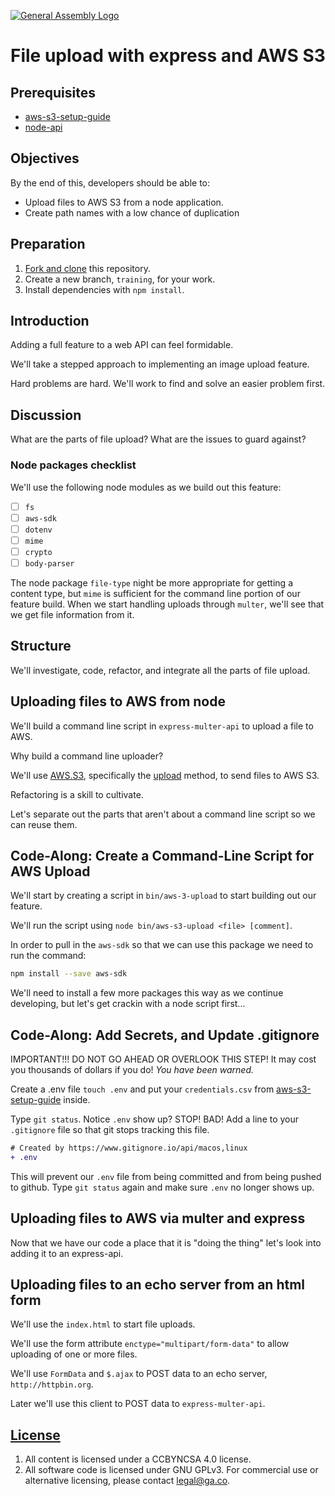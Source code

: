 [![General Assembly Logo](https://camo.githubusercontent.com/1a91b05b8f4d44b5bbfb83abac2b0996d8e26c92/687474703a2f2f692e696d6775722e636f6d2f6b6538555354712e706e67)](https://generalassemb.ly/education/web-development-immersive)

# File upload with express and AWS S3

## Prerequisites

-   [aws-s3-setup-guide](https://github.com/ga-wdi-boston/aws-s3-setup-guide)
-   [node-api](https://github.com/ga-wdi-boston/node-api)

## Objectives

By the end of this, developers should be able to:

-   Upload files to AWS S3 from a node application.
-   Create path names with a low chance of duplication

## Preparation

1.  [Fork and clone](https://github.com/ga-wdi-boston/meta/wiki/ForkAndClone)
    this repository.
1.  Create a new branch, `training`, for your work.
1.  Install dependencies with `npm install`.

## Introduction

Adding a full feature to a web API can feel formidable.

We'll take a stepped approach to implementing an image upload feature.

Hard problems are hard.  We'll work to find and solve an easier problem first.

## Discussion

What are the parts of file upload?  What are the issues to guard against?

### Node packages checklist

We'll use the following node modules as we build out this feature:

-   [ ] `fs`
-   [ ] `aws-sdk`
-   [ ] `dotenv`
-   [ ] `mime`
-   [ ] `crypto`
-   [ ] `body-parser`

The node package `file-type` night be more appropriate for getting a content
type, but `mime` is sufficient for the command line portion of our feature
build.  When we start handling uploads through `multer`, we'll see that we get
file information from it.

## Structure

We'll investigate, code, refactor, and integrate all the parts of file upload.

## Uploading files to AWS from node

We'll build a command line script in `express-multer-api` to upload a file to
 AWS.

Why build a command line uploader?

We'll use [AWS.S3](http://docs.aws.amazon.com/AWSJavaScriptSDK/latest/AWS/S3.html),
 specifically the [upload](http://docs.aws.amazon.com/AWSJavaScriptSDK/latest/AWS/S3.html#upload-property)
 method, to send files to AWS S3.

Refactoring is a skill to cultivate.

Let's separate out the parts that aren't about a command line script so we can
 reuse them.

## Code-Along: Create a Command-Line Script for AWS Upload

We'll start by creating a script in `bin/aws-3-upload` to start building out our
feature.

We'll run the script using `node bin/aws-s3-upload <file> [comment]`.

In order to pull in the `aws-sdk` so that we can use this package we need to
run the command:

```bash
npm install --save aws-sdk
```

We'll need to install a few more packages this way as we continue developing,
but let's get crackin with a node script first...

## Code-Along: Add Secrets, and Update .gitignore

IMPORTANT!!! DO NOT GO AHEAD OR OVERLOOK THIS STEP! It may cost you thousands of
 dollars if you do! *You have been warned.*

Create a .env file `touch .env` and put your `credentials.csv` from [aws-s3-setup-guide](https://github.com/ga-wdi-boston/aws-s3-setup-guide) inside.

Type `git status`. Notice `.env` show up? STOP! BAD! Add a line to your
`.gitignore` file so that git stops tracking this file.

```diff
# Created by https://www.gitignore.io/api/macos,linux
+ .env
```

This will prevent our `.env` file from being committed and from being pushed to
github. Type `git status` again and make sure `.env` no longer shows up.

## Uploading files to AWS via multer and express

Now that we have our code a place that it is "doing the thing" let's look into
adding it to an express-api.

## Uploading files to an echo server from an html form

We'll use the `index.html` to start file uploads.

We'll use the form attribute `enctype="multipart/form-data"` to allow uploading
 of one or more files.

We'll use `FormData` and `$.ajax` to POST data to an echo server,
 `http://httpbin.org`.

Later we'll use this client to POST data to `express-multer-api`.

## [License](LICENSE)

1.  All content is licensed under a CC­BY­NC­SA 4.0 license.
1.  All software code is licensed under GNU GPLv3. For commercial use or
    alternative licensing, please contact legal@ga.co.

